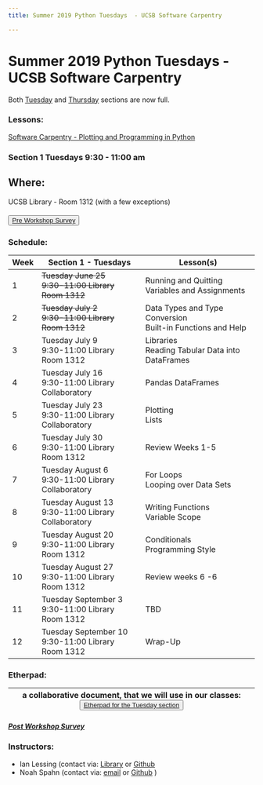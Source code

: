 ```yaml
---
title: Summer 2019 Python Tuesdays  - UCSB Software Carpentry

---
```


<link rel="stylesheet" href="https://stackpath.bootstrapcdn.com/bootstrap/4.3.1/css/bootstrap.min.css" integrity="sha384-ggOyR0iXCbMQv3Xipma34MD+dH/1fQ784/j6cY/iJTQUOhcWr7x9JvoRxT2MZw1T" crossorigin="anonymous">
<div class="container">

# Summer 2019 Python Tuesdays - UCSB Software Carpentry

Both [Tuesday](https://ucsbcarpentry.github.io/2019-summer-tuesday/) and [Thursday](https://ucsbcarpentry.github.io/2019-summer-thursday/) sections are now full.


### Lessons:

   [Software Carpentry - Plotting and Programming in Python](https://swcarpentry.github.io/python-novice-gapminder/)

### Section 1  Tuesdays 9:30 - 11:00 am

## Where:
UCSB Library - Room 1312 (with a few exceptions)

##### <button>[Pre Workshop Survey](https://www.surveymonkey.com/r/swc_pre_workshop_v1?workshop_id=2019-summer-tuesday)</button>

### Schedule:

| Week | Section 1  - Tuesdays                                      | Lesson(s)                                                      |
| ---- | ---------------------------------------------------------- | ---------------------------------------------------------------|
| 1    | ~~Tuesday    June   25 <br> 9:30-11:00 Library Room 1312~~ | Running and Quitting <br> Variables and Assignments            |
| 2    | ~~Tuesday    July   2  <br> 9:30-11:00 Library Room 1312~~ | Data Types and Type Conversion <br> Built-in Functions and Help|
| 3    | Tuesday    July   9  <br> 9:30-11:00 Library Room 1312     | Libraries     <br> Reading Tabular Data into DataFrames        |
| 4    | Tuesday    July   16 <br> 9:30-11:00 Library Collaboratory | Pandas DataFrames                                              |
| 5    | Tuesday    July   23 <br> 9:30-11:00 Library Collaboratory | Plotting <br> Lists                                            |
| 6    | Tuesday    July   30 <br> 9:30-11:00 Library Room 1312     | Review Weeks 1-5                                               |
| 7    | Tuesday    August 6  <br> 9:30-11:00 Library Collaboratory | For Loops <br> Looping over Data Sets                          |
| 8    | Tuesday    August 13 <br> 9:30-11:00 Library Collaboratory | Writing Functions <br> Variable Scope                          |
| 9    | Tuesday    August 20 <br> 9:30-11:00 Library Room 1312     | Conditionals <br> Programming Style                            |
| 10   | Tuesday    August 27 <br> 9:30-11:00 Library Room 1312     | Review  weeks 6 -6                                             |
| 11   | Tuesday September 3  <br> 9:30-11:00 Library Room 1312     | TBD
| 12   | Tuesday September 10 <br> 9:30-11:00 Library Room 1312     | Wrap-Up                                                        |

### Etherpad:

| a collaborative document, that we will use in our classes: <button>[Etherpad for the Tuesday section](https://pad.carpentries.org/ucsb-summer19-python-tues)</button>|
| ---- |

##### [Post Workshop Survey](https://www.surveymonkey.com/r/swc_post_workshop_v1?workshop_id=2019-summer-tuesday)

### Instructors:

  - Ian Lessing (contact via: [Library](https://www.library.ucsb.edu/staff/ian-lessing) or [Github](https://github.com/ilessing)
  - Noah Spahn (contact via: [email](mailto:noah.spahn@ucsb.edu) or [Github](https://github.com/noah-de) )

</div>
